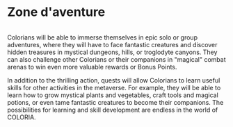 # Zone d'aventure

<figure><img src="../../.gitbook/assets/tontontac_A_place_for_brave_adventurers_who_seek_to_explore_dis_eb1237e1-f85b-4649-973c-035f6372f05c.png" alt=""><figcaption></figcaption></figure>

Colorians will be able to immerse themselves in epic solo or group adventures, where they will have to face fantastic creatures and discover hidden treasures in mystical dungeons, hills, or troglodyte canyons. They can also challenge other Colorians or their companions in "magical" combat arenas to win even more valuable rewards or Bonus Points.

In addition to the thrilling action, quests will allow Colorians to learn useful skills for other activities in the metaverse. For example, they will be able to learn how to grow mystical plants and vegetables, craft tools and magical potions, or even tame fantastic creatures to become their companions. The possibilities for learning and skill development are endless in the world of COLORIA.
